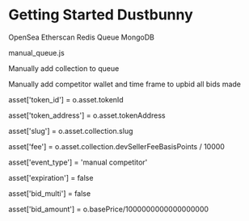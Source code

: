 # Getting Started Dustbunny

OpenSea
Etherscan
Redis Queue
MongoDB

manual_queue.js


Manually add collection to queue

Manually add competitor wallet and time frame to upbid all bids made

asset['token_id'] = o.asset.tokenId

asset['token_address'] = o.asset.tokenAddress

asset['slug'] = o.asset.collection.slug

asset['fee'] = o.asset.collection.devSellerFeeBasisPoints / 10000

asset['event_type'] = 'manual competitor'

asset['expiration'] = false

asset['bid_multi'] = false

asset['bid_amount'] = o.basePrice/1000000000000000000